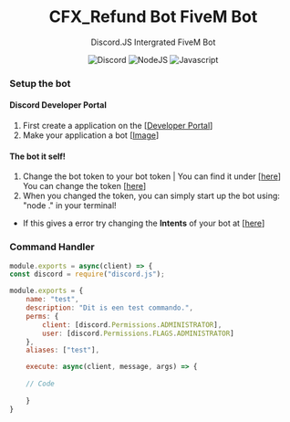 <div align="center">

# CFX_Refund Bot FiveM Bot

Discord.JS Intergrated FiveM Bot
  
![Discord](https://img.shields.io/static/v1?label=Discord.JS&message=V13&color=red)
![NodeJS](https://img.shields.io/static/v1?label=Node.JS&message=V18.0.0&color=green)
![Javascript](https://img.shields.io/static/v1?label=Code%20Language&message=Javascript&color=yellow)

</div>


### Setup the bot

#### Discord Developer Portal
1. First create a application on the [[Developer Portal](https://discord.com/developers/applications)]
2. Make your application a bot [[Image](https://user-images.githubusercontent.com/78086344/134589129-89f91109-4abc-4ca2-be56-d7c0ceb7a082.png)]

#### The bot it self!
1. Change the bot token to your bot token | You can find it under [[here](https://user-images.githubusercontent.com/78086344/134589639-75cdee6e-31bf-4593-b1e1-e8330510adbe.png)] <br>
You can change the token [[here](https://github.com/hoaxFacts/Ticket-System-DiscordJS/blob/main/data/config.yml)]
3. When you changed the token, you can simply start up the bot using: "node ." in your terminal!
* If this gives a error try changing the **Intents** of your bot at [[here](https://user-images.githubusercontent.com/78086344/134589639-75cdee6e-31bf-4593-b1e1-e8330510adbe.png)]

### Command Handler
```js
module.exports = async(client) => {
const discord = require("discord.js");

module.exports = {
    name: "test",
    description: "Dit is een test commando.",
    perms: {
        client: [discord.Permissions.ADMINISTRATOR],
        user: [discord.Permissions.FLAGS.ADMINISTRATOR]
    },
    aliases: ["test"],

    execute: async(client, message, args) => {
    
    // Code
        
    }
}
```
